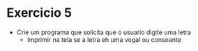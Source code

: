 # Exercicio 5

+ Crie um programa que solicita que o usuario digite uma letra
    + Imprimir na tela se a letra eh uma vogal ou consoante
